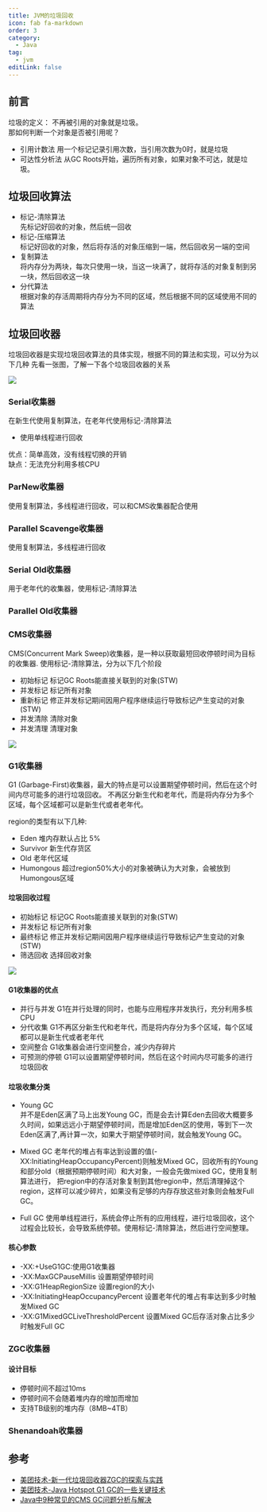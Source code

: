 ```yaml
---
title: JVM的垃圾回收
icon: fab fa-markdown
order: 3
category:
  - Java
tag:
  - jvm
editLink: false
---
```


## 前言
垃圾的定义： 不再被引用的对象就是垃圾。  
那如何判断一个对象是否被引用呢？
- 引用计数法  用一个标记记录引用次数，当引用次数为0时，就是垃圾
- 可达性分析法  从GC Roots开始，遍历所有对象，如果对象不可达，就是垃圾。

## 垃圾回收算法
- 标记-清除算法  
先标记好回收的对象，然后统一回收
- 标记-压缩算法  
标记好回收的对象，然后将存活的对象压缩到一端，然后回收另一端的空间
- 复制算法  
将内存分为两块，每次只使用一块，当这一块满了，就将存活的对象复制到另一块，然后回收这一块
- 分代算法  
根据对象的存活周期将内存分为不同的区域，然后根据不同的区域使用不同的算法


## 垃圾回收器

垃圾回收器是实现垃圾回收算法的具体实现，根据不同的算法和实现，可以分为以下几种
先看一张图，了解一下各个垃圾回收器的关系  

![](https://www.luoliang.top/images/jvm_%E5%9E%83%E5%9C%BE%E5%9B%9E%E6%94%B6%E6%9C%9F.png)


### Serial收集器
在新生代使用复制算法，在老年代使用标记-清除算法
- 使用单线程进行回收

优点：简单高效，没有线程切换的开销  
缺点：无法充分利用多核CPU

### ParNew收集器
使用复制算法，多线程进行回收，可以和CMS收集器配合使用

### Parallel Scavenge收集器
使用复制算法，多线程进行回收


### Serial Old收集器
用于老年代的收集器，使用标记-清除算法

### Parallel Old收集器

### CMS收集器
CMS(Concurrent Mark Sweep)收集器，是一种以获取最短回收停顿时间为目标的收集器.
使用标记-清除算法，分为以下几个阶段
- 初始标记 标记GC Roots能直接关联到的对象(STW)
- 并发标记 标记所有对象
- 重新标记 修正并发标记期间因用户程序继续运行导致标记产生变动的对象(STW)
- 并发清除 清除对象
- 并发清理 清理对象

![](https://www.luoliang.top/images/jvm_cms%E5%9E%83%E5%9C%BE%E5%9B%9E%E6%94%B6%E8%BF%87%E7%A8%8B.jpeg)

### G1收集器
G1 (Garbage-First)收集器，最大的特点是可以设置期望停顿时间，然后在这个时间内尽可能多的进行垃圾回收。
不再区分新生代和老年代，而是将内存分为多个区域，每个区域都可以是新生代或者老年代。  

region的类型有以下几种:
- Eden        堆内存默认占比 5%
- Survivor    新生代存货区 
- Old         老年代区域
- Humongous  超过region50%大小的对象被确认为大对象，会被放到Humongous区域

#### 垃圾回收过程
- 初始标记 标记GC Roots能直接关联到的对象(STW)
- 并发标记 标记所有对象
- 最终标记 修正并发标记期间因用户程序继续运行导致标记产生变动的对象(STW)
- 筛选回收 选择回收对象

![](https://www.luoliang.top/images/jvm_g1_%E5%9E%83%E5%9C%BE%E5%9B%9E%E6%94%B6%E8%BF%87%E7%A8%8B.png)



#### G1收集器的优点
- 并行与并发 G1在并行处理的同时，也能与应用程序并发执行，充分利用多核CPU
- 分代收集 G1不再区分新生代和老年代，而是将内存分为多个区域，每个区域都可以是新生代或者老年代
- 空间整合 G1收集器会进行空间整合，减少内存碎片
- 可预测的停顿 G1可以设置期望停顿时间，然后在这个时间内尽可能多的进行垃圾回收

#### 垃圾收集分类
- Young GC  
并不是Eden区满了马上出发Young GC，而是会去计算Eden去回收大概要多久时间，如果远远小于期望停顿时间，而是增加Eden区的使用，等到下一次Eden区满了,再计算一次，如果大于期望停顿时间，就会触发Young GC。

- Mixed GC
老年代的堆占有率达到设置的值(-XX:InitiatingHeapOccupancyPercent)则触发Mixed GC，回收所有的Young和部分old（根据预期停顿时间）和大对象，一般会先做mixed GC，使用复制算法进行，
把region中的存活对象复制到其他region中，然后清理掉这个region，这样可以减少碎片，如果没有足够的内存存放这些对象则会触发Full GC。

- Full GC
使用单线程进行，系统会停止所有的应用线程，进行垃圾回收，这个过程会比较长，会导致系统停顿。使用标记-清除算法，然后进行空间整理。

#### 核心参数
- -XX:+UseG1GC:使用G1收集器
- -XX:MaxGCPauseMillis 设置期望停顿时间
- -XX:G1HeapRegionSize 设置region的大小
- -XX:InitiatingHeapOccupancyPercent 设置老年代的堆占有率达到多少时触发Mixed GC
- -XX:G1MixedGCLiveThresholdPercent 设置Mixed GC后存活对象占比多少时触发Full GC

### ZGC收集器

#### 设计目标
- 停顿时间不超过10ms
- 停顿时间不会随着堆内存的增加而增加
- 支持TB级别的堆内存（8MB~4TB）



### Shenandoah收集器

## 参考
- [美团技术-新一代垃圾回收器ZGC的探索与实践](https://tech.meituan.com/2020/08/06/new-zgc-practice-in-meituan.html)
- [美团技术-Java Hotspot G1 GC的一些关键技术](https://tech.meituan.com/2016/09/23/g1.html)
- [Java中9种常见的CMS GC问题分析与解决](https://tech.meituan.com/2020/11/12/java-9-cms-gc.html)